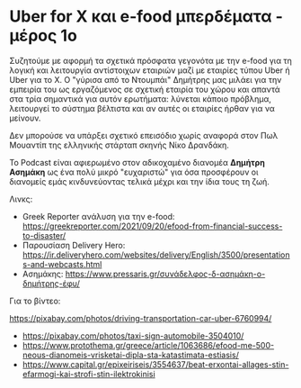 # Uber for X και e-food μπερδέματα - μέρος 1ο

Συζητούμε με αφορμή τα σχετικά πρόσφατα γεγονότα με την e-food για τη λογική και λειτουργία αντίστοιχων εταιριών μαζί με εταιρίες τύπου Uber ή Uber για το X. Ο "γύρισα από το Ντουμπάι" Δημήτρης μας μιλάει για την εμπειρία του ως εργαζόμενος σε σχετική εταιρία του χώρου και απαντά στα τρία σημαντικά για αυτόν ερωτήματα: λύνεται κάποιο πρόβλημα, λειτουργεί το σύστημα βέλτιστα και αν αυτές οι εταιρίες ήρθαν για να μείνουν.

Δεν μπορούσε να υπάρξει σχετικό επεισόδιο χωρίς αναφορά στον Πωλ Μουαντίπ της ελληνικής στάρταπ σκηνής Νίκο Δρανδάκη.

Το Podcast είναι αφιερωμένο στον αδικοχαμένο διανομέα **Δημήτρη Ασημάκη** ως ένα πολύ μικρό "ευχαριστώ" για όσα προσφέρουν οι διανομείς εμάς κινδυνεύοντας τελικά μέχρι και την ίδια τους τη ζωή.

Λινκς:

* Greek Reporter ανάλυση για την e-food: <https://greekreporter.com/2021/09/20/efood-from-financial-success-to-disaster/>
* Παρουσίαση Delivery Hero: <https://ir.deliveryhero.com/websites/delivery/English/3500/presentations-and-webcasts.html>
* Ασημάκης: <https://www.pressaris.gr/συνάδελφος-δ-ασημάκη-ο-δημήτρης-έφυ/>

Για το βίντεο:

https://pixabay.com/photos/driving-transportation-car-uber-6760994/

* <https://pixabay.com/photos/taxi-sign-automobile-3504010/>
* <https://www.protothema.gr/greece/article/1063686/efood-me-500-neous-dianomeis-vrisketai-dipla-sta-katastimata-estiasis/>
* <https://www.capital.gr/epixeiriseis/3554637/beat-erxontai-allages-stin-efarmogi-kai-strofi-stin-ilektrokinisi>

